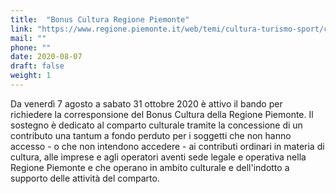 ```yaml
---
title:  "Bonus Cultura Regione Piemonte"
link: "https://www.regione.piemonte.it/web/temi/cultura-turismo-sport/cultura/bonus-cultura-700-1000-euro-fondo-perduto-per-fotografi-guide-turistiche-traduttori-operatori"
mail: ""
phone: ""
date: 2020-08-07
draft: false
weight: 1
---
```


Da venerdì 7 agosto a sabato 31 ottobre 2020 è attivo il bando per richiedere la corresponsione del Bonus Cultura della Regione Piemonte.
Il sostegno è dedicato al comparto culturale tramite la concessione di un contributo una tantum a fondo perduto per i soggetti che non hanno accesso - o che non intendono accedere - ai contributi ordinari in materia di cultura, alle imprese e agli operatori aventi sede legale e operativa nella Regione Piemonte e che operano in ambito culturale e dell'indotto a supporto delle attività del comparto.
